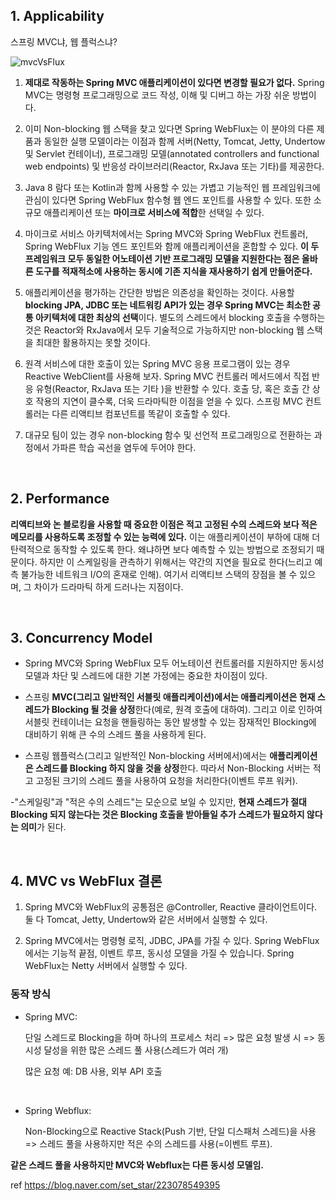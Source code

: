 ## 1. Applicability

스프링 MVC냐, 웹 플럭스냐?

![mvcVsFlux](https://user-images.githubusercontent.com/30463982/232762342-0670e9f5-f9b8-4b9a-b958-28932984a48e.png)

1. **제대로 작동하는 Spring MVC 애플리케이션이 있다면 변경할 필요가 없다.** Spring MVC는 명령형 프로그래밍으로 코드 작성, 이해 및 디버그 하는 가장 쉬운 방법이다. 

2. 이미 Non-blocking 웹 스택을 찾고 있다면 Spring WebFlux는 이 분야의 다른 제품과 동일한 실행 모델이라는 이점과 함께 서버(Netty, Tomcat, Jetty, Undertow 및 Servlet 컨테이너), 프로그래밍 모델(annotated controllers and functional web endpoints) 및 반응성 라이브러리(Reactor, RxJava 또는 기타)를 제공한다.

3. Java 8 람다 또는 Kotlin과 함께 사용할 수 있는 가볍고 기능적인 웹 프레임워크에 관심이 있다면 Spring WebFlux 함수형 웹 엔드 포인트를 사용할 수 있다. 또한 소규모 애플리케이션 또는 **마이크로 서비스에 적합**한 선택일 수 있다.

4. 마이크로 서비스 아키텍처에서는 Spring MVC와 Spring WebFlux 컨트롤러, Spring WebFlux 기능 엔드 포인트와 함께 애플리케이션을 혼합할 수 있다. **이 두 프레임워크 모두 동일한 어노테이션 기반 프로그래밍 모델을 지원한다는 점은 올바른 도구를 적재적소에 사용하는 동시에 기존 지식을 재사용하기 쉽게 만들어준다.**

5. 애플리케이션을 평가하는 간단한 방법은 의존성을 확인하는 것이다. 사용할 **blocking JPA, JDBC 또는 네트워킹 API가 있는 경우 Spring MVC는 최소한 공통 아키텍처에 대한 최상의 선택**이다. 별도의 스레드에서 blocking 호출을 수행하는 것은 Reactor와 RxJava에서 모두 기술적으로 가능하지만 non-blocking 웹 스택을 최대한 활용하지는 못할 것이다.

6. 원격 서비스에 대한 호출이 있는 Spring MVC 응용 프로그램이 있는 경우 Reactive WebClient를 사용해 보자. Spring MVC 컨트롤러 메서드에서 직접 반응 유형(Reactor, RxJava 또는 기타 )을 반환할 수 있다. 호출 당, 혹은 호출 간 상호 작용의 지연이 클수록, 더욱 드라마틱한 이점을 얻을 수 있다. 스프링 MVC 컨트롤러는 다른 리액티브 컴포넌트를 똑같이 호출할 수 있다.

7. 대규모 팀이 있는 경우 non-blocking 함수 및 선언적 프로그래밍으로 전환하는 과정에서 가파른 학습 곡선을 염두에 두어야 한다.

​
## 2. Performance

**리액티브와 논 블로킹을 사용할 때 중요한 이점은 적고 고정된 수의 스레드와 보다 적은 메모리를 사용하도록 조정할 수 있는 능력에 있다.** 이는 애플리케이션이 부하에 대해 더 탄력적으로 동작할 수 있도록 한다. 왜냐하면 보다 예측할 수 있는 방법으로 조정되기 때문이다. 하지만 이 스케일링을 관측하기 위해서는 약간의 지연을 필요로 한다(느리고 예측 불가능한 네트워크 I/O의 혼재로 인해). 여기서 리액티브 스택의 장점을 볼 수 있으며, 그 차이가 드라마틱 하게 드러나는 지점이다.

​
## 3. Concurrency Model

- Spring MVC와 Spring WebFlux 모두 어노테이션 컨트롤러를 지원하지만 동시성 모델과 차단 및 스레드에 대한 기본 가정에는 중요한 차이점이 있다.

- 스프링 **MVC(그리고 일반적인 서블릿 애플리케이션)에서는 애플리케이션은 현재 스레드가 Blocking 될 것을 상정**한다(예로, 원격 호출에 대하여). 그리고 이로 인하여 서블릿 컨테이너는 요청을 핸들링하는 동안 발생할 수 있는 잠재적인 Blocking에 대비하기 위해 큰 수의 스레드 풀을 사용하게 된다.

- 스프링 웹플럭스(그리고 일반적인 Non-blocking 서버에서)에서는 **애플리케이션은 스레드를 Blocking 하지 않을 것을 상정**한다. 따라서 Non-Blocking 서버는 적고 고정된 크기의 스레드 풀을 사용하여 요청을 처리한다(이벤트 루프 워커).

-"스케일링"과 "적은 수의 스레드"는 모순으로 보일 수 있지만, **현재 스레드가 절대 Blocking 되지 않는다는 것은 Blocking 호출을 받아들일 추가 스레드가 필요하지 않다는 의미**가 된다.

​

## 4. MVC vs WebFlux 결론

1. Spring MVC와 WebFlux의 공통점은 @Controller, Reactive 클라이언트이다. 둘 다 Tomcat, Jetty, Undertow와 같은 서버에서 실행할 수 있다.

2. Spring MVC에서는 명령형 로직, JDBC, JPA를 가질 수 있다. Spring WebFlux에서는 기능적 끝점, 이벤트 루프, 동시성 모델을 가질 수 있습니다. Spring WebFlux는 Netty 서버에서 실행할 수 있다.
​

### 동작 방식

- Spring MVC:

    단일 스레드로 Blocking을 하며 하나의 프로세스 처리 => 많은 요청 발생 시 => 동시성 달성을 위한 많은 스레드 풀 사용(스레드가 여러 개)

    많은 요청 예: DB 사용, 외부 API 호출

​
- Spring Webflux:

    Non-Blocking으로 Reactive Stack(Push 기반, 단일 디스패처 스레드)을 사용 => 스레드 풀을 사용하지만 적은 수의 스레드를 사용(=이벤트 루프).


**같은 스레드 풀을 사용하지만 MVC와 Webflux는 다른 동시성 모델임.**


ref https://blog.naver.com/set_star/223078549395
